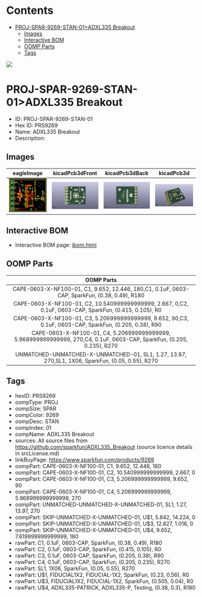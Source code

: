 



Contents
========

* [PROJ-SPAR-9269-STAN-01>ADXL335 Breakout](#proj-spar-9269-stan-01adxl335-breakout)
	* [Images](#images)
	* [Interactive BOM](#interactive-bom)
	* [OOMP Parts](#oomp-parts)
	* [Tags](#tags)
  
![][im]
# PROJ-SPAR-9269-STAN-01>ADXL335 Breakout

- ID: PROJ-SPAR-9269-STAN-01
- Hex ID: PRS9269
- Name: ADXL335 Breakout
- Description: 

## Images
  
  

|eagleImage|kicadPcb3dFront|kicadPcb3dBack|kicadPcb3d|
| :---: | :---: | :---: | :---: |
|[![eagleImage](eagleImage_140.png)](eagleImage_600.png)|[![kicadPcb3dFront](kicadPcb3dFront_140.png)](kicadPcb3dFront_600.png)|[![kicadPcb3dBack](kicadPcb3dBack_140.png)](kicadPcb3dBack_600.png)|[![kicadPcb3d](kicadPcb3d_140.png)](kicadPcb3d_600.png)|

## Interactive BOM

- Interactive BOM page: [ibom.html](kicad/bom/ibom.html)

## OOMP Parts
  

|OOMP Parts|
| :---: |
|CAPE-0603-X-NF100-01, C1, 9.652, 12.446, 180,C1, 0.1uF, 0603-CAP, SparkFun, (0.38, 0.49), R180|
|CAPE-0603-X-NF100-01, C2, 10.540999999999999, 2.667, 0,C2, 0.1uF, 0603-CAP, SparkFun, (0.415, 0.105), R0|
|CAPE-0603-X-NF100-01, C3, 5.206999999999999, 9.652, 90,C3, 0.1uF, 0603-CAP, SparkFun, (0.205, 0.38), R90|
|CAPE-0603-X-NF100-01, C4, 5.206999999999999, 5.968999999999999, 270,C4, 0.1uF, 0603-CAP, SparkFun, (0.205, 0.235), R270|
|UNMATCHED-UNMATCHED-X-UNMATCHED-01, SL1, 1.27, 13.97, 270,SL1, 1X06, SparkFun, (0.05, 0.55), R270|

## Tags

- hexID: PRS9269
- oompType: PROJ
- oompSize: SPAR
- oompColor: 9269
- oompDesc: STAN
- oompIndex: 01
- oompName: ADXL335 Breakout
- sources: All source files from https://github.com/sparkfun/ADXL335_Breakout (source licence details in srcLicense.md)
- linkBuyPage: https://www.sparkfun.com/products/9269
- oompPart: CAPE-0603-X-NF100-01, C1, 9.652, 12.446, 180
- oompPart: CAPE-0603-X-NF100-01, C2, 10.540999999999999, 2.667, 0
- oompPart: CAPE-0603-X-NF100-01, C3, 5.206999999999999, 9.652, 90
- oompPart: CAPE-0603-X-NF100-01, C4, 5.206999999999999, 5.968999999999999, 270
- oompPart: UNMATCHED-UNMATCHED-X-UNMATCHED-01, SL1, 1.27, 13.97, 270
- oompPart: SKIP-UNMATCHED-X-UNMATCHED-01, U$1, 5.842, 14.224, 0
- oompPart: SKIP-UNMATCHED-X-UNMATCHED-01, U$3, 12.827, 1.016, 0
- oompPart: SKIP-UNMATCHED-X-UNMATCHED-01, U$4, 9.652, 7.619999999999999, 180
- rawPart: C1, 0.1uF, 0603-CAP, SparkFun, (0.38, 0.49), R180
- rawPart: C2, 0.1uF, 0603-CAP, SparkFun, (0.415, 0.105), R0
- rawPart: C3, 0.1uF, 0603-CAP, SparkFun, (0.205, 0.38), R90
- rawPart: C4, 0.1uF, 0603-CAP, SparkFun, (0.205, 0.235), R270
- rawPart: SL1, 1X06, SparkFun, (0.05, 0.55), R270
- rawPart: U$1, FIDUCIAL1X2, FIDUCIAL-1X2, SparkFun, (0.23, 0.56), R0
- rawPart: U$3, FIDUCIAL1X2, FIDUCIAL-1X2, SparkFun, (0.505, 0.04), R0
- rawPart: U$4, ADXL335-PATRICK, ADXL335-P, Testing, (0.38, 0.3), R180



[im]: kicadPcb3d_450.png
